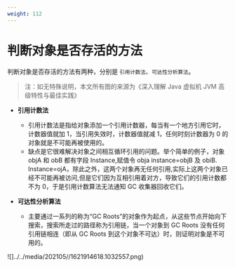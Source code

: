 ```yaml
---
weight: 112
---
```


# 判断对象是否存活的方法

判断对象是否存活的方法有两种，分别是 `引用计数法`、`可达性分析算法`。

> 注：如无特殊说明，本文所有图的来源为《深入理解 Java 虚拟机 JVM 高级特性与最佳实践》

- **引用计数法**
  
  - 引用计数法是指给对象添加一个引用计数器，每当有一个地方引用它时，计数器值就加 1，当引用失效时，计数器值就减 1，任何时刻计数器为 0 的对象就是不可能再被使用的。
  - 缺点是它很难解决对象之间相互循环引用的问题。举个简单的例子，对象 objA 和 obB 都有字段 Instance,赋值令 obja instance=objB 及 obiB. Instance=ojA，除此之外，这两个对象再无任何引用,实际上这两个对象已经不可能再被访问,但是它们因为互相引用着对方，导致它们的引用计数都不为 0，于是引用计数算法无法通知 GC 收集器回收它们。
- **可达性分析算法**
  
  - 主要通过一系列的称为“GC Roots”的对象作为起点，从这些节点开始向下搜索，搜索所走过的路径称为引用链，当一个对象到 GC Roots 没有任何引用链相连（即从 GC Roots 到这个对象不可达）时，则证明对象是不可用的。

![]../../media/202105//1621914618.1032557.png)

